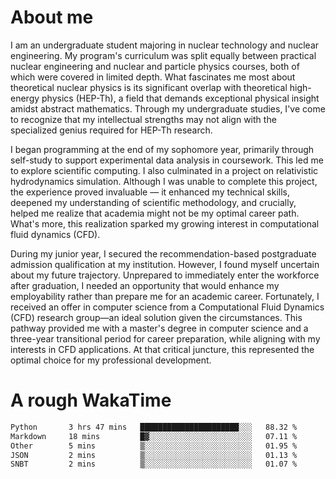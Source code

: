 # About me

I am an undergraduate student majoring in nuclear technology and nuclear engineering. My program's curriculum was split equally between practical nuclear engineering and nuclear and particle physics courses, both of which were covered in limited depth. What fascinates me most about theoretical nuclear physics is its significant overlap with theoretical high-energy physics (HEP-Th), a field that demands exceptional physical insight amidst abstract mathematics. Through my undergraduate studies, I've come to recognize that my intellectual strengths may not align with the specialized genius required for HEP-Th research.

I began programming at the end of my sophomore year, primarily through self-study to support experimental data analysis in coursework. This led me to explore scientific computing. I also culminated in a project on relativistic hydrodynamics simulation. Although I was unable to complete this project, the experience proved invaluable — it enhanced my technical skills, deepened my understanding of scientific methodology, and crucially, helped me realize that academia might not be my optimal career path. What's more, this realization sparked my growing interest in computational fluid dynamics (CFD).

During my junior year, I secured the recommendation-based postgraduate admission qualification at my institution. However, I found myself uncertain about my future trajectory. Unprepared to immediately enter the workforce after graduation, I needed an opportunity that would enhance my employability rather than prepare me for an academic career. Fortunately, I received an offer in computer science from a Computational Fluid Dynamics (CFD) research group—an ideal solution given the circumstances. This pathway provided me with a master's degree in computer science and a three-year transitional period for career preparation, while aligning with my interests in CFD applications. At that critical juncture, this represented the optimal choice for my professional development.

# A rough WakaTime

<!--START_SECTION:waka-->

```txt
Python       3 hrs 47 mins   ██████████████████████░░░   88.32 %
Markdown     18 mins         █▓░░░░░░░░░░░░░░░░░░░░░░░   07.11 %
Other        5 mins          ▒░░░░░░░░░░░░░░░░░░░░░░░░   01.95 %
JSON         2 mins          ▒░░░░░░░░░░░░░░░░░░░░░░░░   01.13 %
SNBT         2 mins          ▒░░░░░░░░░░░░░░░░░░░░░░░░   01.07 %
```

<!--END_SECTION:waka-->
